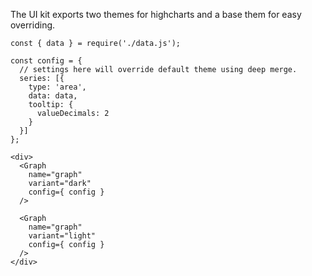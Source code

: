 The UI kit exports two themes for highcharts and a base them for easy overriding.

    const { data } = require('./data.js');

    const config = {
      // settings here will override default theme using deep merge.
      series: [{
        type: 'area',
        data: data,
        tooltip: {
          valueDecimals: 2
        }
      }]
    };

    <div>
      <Graph
        name="graph"
        variant="dark"
        config={ config }
      />

      <Graph
        name="graph"
        variant="light"
        config={ config }
      />
    </div>
